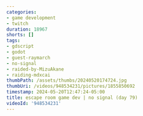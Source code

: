 ```yaml
---
categories:
- game development
- twitch
duration: 18967
shorts: []
tags:
- gdscript
- godot
- guest-raymarch
- no-signal
- raided-by-MizuAkane
- raiding-mdxcai
thumbPath: /assets/thumbs/20240520174724.jpg
thumbUri: /videos/948534231/pictures/1855850692
timestamp: 2024-05-20T12:47:24-05:00
title: escape room game dev | no signal (day 79)
videoId: '948534231'
---
```

